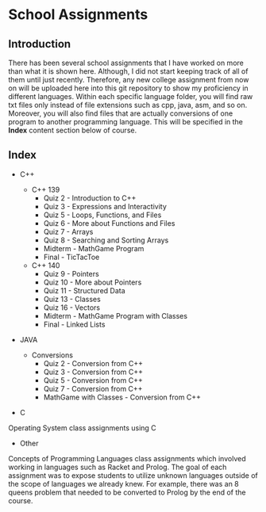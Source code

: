 # School Assignments

## Introduction

There has been several school assignments that I have worked on more than what it is shown here. Although, I did not start keeping track of all of them until just recently. Therefore, any new college assignment from now on will be uploaded here into this git repository to show my proficiency in different languages. Within each specific language folder, you will find raw txt files only instead of file extensions such as cpp, java, asm, and so on. Moreover, you will also find files that are actually conversions of one program to another programming language. This will be specified in the **Index** content section below of course.

## Index

* C++
  * C++ 139
    * Quiz 2 - Introduction to C++
    * Quiz 3 - Expressions and Interactivity
    * Quiz 5 - Loops, Functions, and Files
    * Quiz 6 - More about Functions and Files
    * Quiz 7 - Arrays
    * Quiz 8 - Searching and Sorting Arrays
    * Midterm - MathGame Program
    * Final - TicTacToe
  * C++ 140
    * Quiz 9 - Pointers
    * Quiz 10 - More about Pointers
    * Quiz 11 - Structured Data
    * Quiz 13 - Classes
    * Quiz 16 - Vectors
    * Midterm - MathGame Program with Classes
    * Final - Linked Lists

* JAVA
  * Conversions
    * Quiz 2 - Conversion from C++
    * Quiz 3 - Conversion from C++
    * Quiz 5 - Conversion from C++
    * Quiz 7 - Conversion from C++
    * MathGame with Classes - Conversion from C++
    
* C

Operating System class assignments using C

* Other

Concepts of Programming Languages class assignments which involved working in languages such as Racket and Prolog. The goal of each assignment was to expose students to utilize unknown languages outside of the scope of languages we already knew. For example, there was an 8 queens problem that needed to be converted to Prolog by the end of the course.
